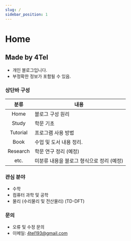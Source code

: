 ```yaml
---
slug: /
sidebar_position: 1
---
```

# Home
## Made by 4Tel
* 개인 블로그입니다.
* 부정확한 정보가 포함될 수 있음.
### 상단바 구성
|분류|내용|
|:-:|-|
Home | 블로그 구성 원리
Study | 학문 기초
Tutorial | 프로그램 사용 방법
Book | 수업 및 도서 내용 정리.
Research | 학문 연구 정리 (예정)
etc. | 미분류 내용을 블로그 형식으로 정리 (예정)
### 관심 분야
* 수학
* 컴퓨터 과학 및 공학
* 물리 (수리물리 및 전산물리) (TD-DFT)
### 문의
* 오류 및 수정 문의
* 이메일: 4tel193@gmail.com
